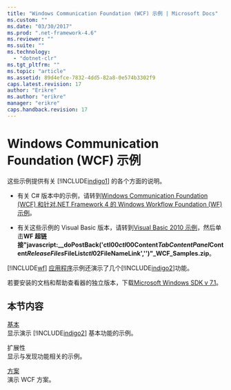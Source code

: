 ```yaml
---
title: "Windows Communication Foundation (WCF) 示例 | Microsoft Docs"
ms.custom: ""
ms.date: "03/30/2017"
ms.prod: ".net-framework-4.6"
ms.reviewer: ""
ms.suite: ""
ms.technology: 
  - "dotnet-clr"
ms.tgt_pltfrm: ""
ms.topic: "article"
ms.assetid: 89d4efce-7832-4dd5-82a8-0e574b3302f9
caps.latest.revision: 17
author: "Erikre"
ms.author: "erikre"
manager: "erikre"
caps.handback.revision: 17
---
```

# Windows Communication Foundation (WCF) 示例
这些示例提供有关 [!INCLUDE[indigo1](../../../../includes/indigo1-md.md)] 的各个方面的说明。  
  
-   有关 C# 版本中的示例，请转到[Windows Communication Foundation (WCF) 和针对.NET Framework 4 的 Windows Workflow Foundation (WF) 示例](http://go.microsoft.com/fwlink/?LinkId=150780)。  
  
-   有关这些示例的 Visual Basic 版本，请转到[Visual Basic 2010 示例](http://go.microsoft.com/fwlink/?LinkID=193373)，然后单击**WF 超链接"javascript:__doPostBack('ctl00$ctl00$Content$TabContentPanel$Content$ReleaseFiles$FileList$ctl02$FileNameLink','')"_WCF_Samples.zip**。  
  
 [!INCLUDE[wf](../../../../includes/wf-md.md)] [应用程序](../../../../docs/framework/windows-workflow-foundation/samples/application.md)示例还演示了几个[!INCLUDE[indigo2](../../../../includes/indigo2-md.md)]功能。  
  
 若要安装的文档和帮助查看器的独立版本，下载[Microsoft Windows SDK v 7.1](http://go.microsoft.com/fwlink/?LinkID=194146)。  
  
## <a name="in-this-section"></a>本节内容  
 [基本](../../../../docs/framework/wcf/samples/basic.md)  
 显示演示 [!INCLUDE[indigo2](../../../../includes/indigo2-md.md)] 基本功能的示例。  
  
 扩展性  
 显示与发现功能相关的示例。  
  
 [方案](../../../../docs/framework/wcf/samples/scenario.md)  
 演示 WCF 方案。